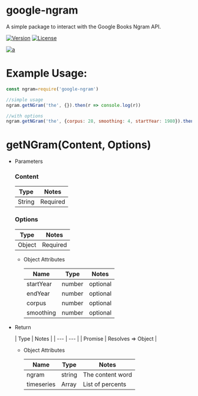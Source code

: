 google-ngram
======

A simple package to interact with the Google Books Ngram API.

[![Version](https://img.shields.io/npm/v/google-ngram.svg)](https://npmjs.org/package/google-ngram)
[![License](https://img.shields.io/npm/l/google-ngram.svg)](https://github.com/ashwink0/google-ngram/blob/master/LICENSE)

[![a](https://nodei.co/npm/google-ngram.png?mini=true)](https://npmjs.org/package/google-ngram)


# Example Usage:
``` js
const ngram=require('google-ngram')

//simple usage
ngram.getNGram('the', {}).then(r => console.log(r))

//with options
ngram.getNGram('the', {corpus: 28, smoothing: 4, startYear: 1980}).then(r => console.log(r))

```

# getNGram(Content, Options)
* Parameters

    ### Content
      
  | Type | Notes |
  | --- | --- |
  | String | Required |

    ### Options
  | Type | Notes |
    | --- | --- |
  | Object | Required |
    * Object Attributes
      
      | Name | Type | Notes |
      | --- | --- | --- |
      | startYear | number | optional |
      | endYear | number | optional |
      | corpus | number | optional |
      | smoothing | number | optional |

* Return
  
    | Type | Notes |
        | --- | --- |
    | Promise | Resolves => Object |
    * Object Attributes

      | Name | Type | Notes |
      | --- | --- | --- |
      | ngram | string | The content word |
      | timeseries | Array | List of percents |
